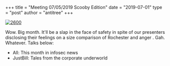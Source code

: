 +++
title =  "Meeting 07/05/2019 Scooby Edition"
date = "2019-07-01"
type = "post"
author = "antitree"
+++

[![2600](/images/2600_scooby.png)](/images/2600_scooby.png)

Wow. Big month. It'll be a slap in the face of safety in spite of our
presenters disclosing their feelings on a size comparison of Rochester
and anger . Gah. Whatever. Talks below:

* All: This month in infosec news
* JustBill: Tales from the corporate underworld

